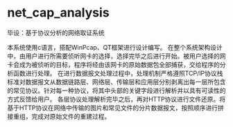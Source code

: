 # net_cap_analysis
毕设：基于协议分析的网络取证系统

本系统使用c语言，搭配WinPcap、QT框架进行设计编写。
在整个系统架构设计中，由用户进行所需要侦听网卡的选择，选择完毕之后进行开始。被用户选择的网卡会成为被侦听的目标，程序将经由该网卡的原始数据包全部捕获，交给程序的分析函数进行处理。
在进行数据报文处理过程中，处理机制严格遵照TCP/IP协议栈标准对数据报文从数据链路层、网络层、传输层和应用层分别剥离出每一层所包含的常见协议。针对每一种协议，将其中头部的关键字段进行解析并以具有可读性的方式反馈给用户。
各层协议处理解析完毕之后，再对HTTP协议进行文件还原。将基于HTTP协议在网络中传输的图片和常见文件的分片数据报文，按照顺序进行拼接重组，完成对原始文件的重建过程。

